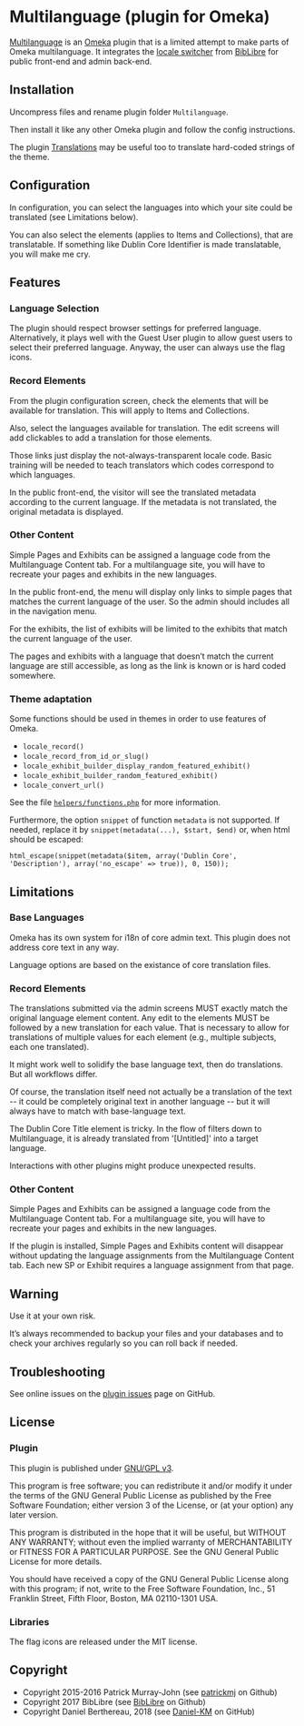 Multilanguage (plugin for Omeka)
================================

[Multilanguage] is an [Omeka] plugin that is a limited attempt to make parts of
Omeka multilanguage. It integrates the [locale switcher] from [BibLibre] for
public front-end and admin back-end.


Installation
------------

Uncompress files and rename plugin folder `Multilanguage`.

Then install it like any other Omeka plugin and follow the config instructions.

The plugin [Translations] may be useful too to translate hard-coded strings of
the theme.


Configuration
-------------

In configuration, you can select the languages into which your site could be
translated (see Limitations below).

You can also select the elements (applies to Items and Collections), that are
translatable. If something like Dublin Core Identifier is made translatable,
you will make me cry.


Features
--------

### Language Selection

The plugin should respect browser settings for preferred language.
Alternatively, it plays well with the Guest User plugin to allow guest users to
select their preferred language.
Anyway, the user can always use the flag icons.

### Record Elements

From the plugin configuration screen, check the elements that will be available
for translation. This will apply to Items and Collections.

Also, select the languages available for translation. The edit screens will add
clickables to add a translation for those elements.

Those links just display the not-always-transparent locale code. Basic training
will be needed to teach translators which codes correspond to which languages.

In the public front-end, the visitor will see the translated metadata according
to the current language. If the metadata is not translated, the original
metadata is displayed.

### Other Content

Simple Pages and Exhibits can be assigned a language code from the Multilanguage
Content tab. For a multilanguage site, you will have to recreate your pages and
exhibits in the new languages.

In the public front-end, the menu will display only links to simple pages that
matches the current language of the user. So the admin should includes all in
the navigation menu.

For the exhibits, the list of exhibits will be limited to the exhibits that
match the current language of the user.

The pages and exhibits with a language that doesn’t match the current language
are still accessible, as long as the link is known or is hard coded somewhere.

### Theme adaptation

Some functions should be used in themes in order to use features of Omeka.

- `locale_record()`
- `locale_record_from_id_or_slug()`
- `locale_exhibit_builder_display_random_featured_exhibit()`
- `locale_exhibit_builder_random_featured_exhibit()`
- `locale_convert_url()`

See the file [`helpers/functions.php`] for more information.

Furthermore, the option `snippet` of function `metadata` is not supported. If
needed, replace it by `snippet(metadata(...), $start, $end)` or, when html
should be escaped:
```
html_escape(snippet(metadata($item, array('Dublin Core', 'Description'), array('no_escape' => true)), 0, 150));
```


Limitations
-----------

### Base Languages

Omeka has its own system for i18n of core admin text. This plugin does not
address core text in any way.

Language options are based on the existance of core translation files.

### Record Elements

The translations submitted via the admin screens MUST exactly match the original
language element content. Any edit to the elements MUST be followed by a new
translation for each value. That is necessary to allow for translations of
multiple values for each element (e.g., multiple subjects, each one translated).

It might work well to solidify the base language text, then do translations. But
all workflows differ.

Of course, the translation itself need not actually be a translation of the text
-- it could be completely original text in another language -- but it will
always have to match with base-language text.

The Dublin Core Title element is tricky. In the flow of filters down to
Multilanguage, it is already translated from '[Untitled]' into a target
language.

Interactions with other plugins might produce unexpected results.

### Other Content

Simple Pages and Exhibits can be assigned a language code from the Multilanguage
Content tab. For a multilanguage site, you will have to recreate your pages and
exhibits in the new languages.

If the plugin is installed, Simple Pages and Exhibits content will disappear
without updating the language assignments from the Multilanguage Content tab.
Each new SP or Exhibit requires a language assignment from that page.


Warning
-------

Use it at your own risk.

It’s always recommended to backup your files and your databases and to check
your archives regularly so you can roll back if needed.


Troubleshooting
---------------

See online issues on the [plugin issues] page on GitHub.


License
-------

### Plugin

This plugin is published under [GNU/GPL v3].

This program is free software; you can redistribute it and/or modify it under
the terms of the GNU General Public License as published by the Free Software
Foundation; either version 3 of the License, or (at your option) any later
version.

This program is distributed in the hope that it will be useful, but WITHOUT
ANY WARRANTY; without even the implied warranty of MERCHANTABILITY or FITNESS
FOR A PARTICULAR PURPOSE. See the GNU General Public License for more
details.

You should have received a copy of the GNU General Public License along with
this program; if not, write to the Free Software Foundation, Inc.,
51 Franklin Street, Fifth Floor, Boston, MA 02110-1301 USA.

### Libraries

The flag icons are released under the MIT license.


Copyright
---------

* Copyright 2015-2016 Patrick Murray-John (see [patrickmj] on Github)
* Copyright 2017 BibLibre (see [BibLibre] on Github)
* Copyright Daniel Berthereau, 2018 (see [Daniel-KM] on GitHub)


[Multilanguage]: https://github.com/patrickmj/multilanguage
[Omeka]: https://omeka.org
[locale switcher]: https://github.com/Daniel-KM/Omeka-plugin-LocaleSwitcher
[Translations]: https://github.com/Daniel-KM/Omeka-plugin-Translations
[`helpers/functions.php`]: https://github.com/patrickmj/Multilanguage/blob/master/helpers/functions.php
[flag-icon-css]: http://flag-icon-css.lip.is/
[plugin issues]: https://github.com/patrickmj/Multilanguage/issues
[GNU/GPL v3]: https://www.gnu.org/licenses/gpl-3.0.html
[patrickmj]: https://github.com/patrickmj
[BibLibre]: https://github.com/BibLibre
[Daniel-KM]: https://github.com/Daniel-KM "Daniel Berthereau"

